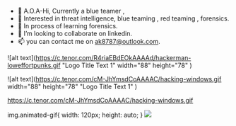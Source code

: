 - 👋 A.O.A-Hi, Currently a blue teamer ,
- 👀 Interested in threat intelligence, blue teaming , red teaming , forensics. 
- 🌱 In process of learning forensics.
- 💞️ I’m looking to collaborate on linkedin.
- 📫 you can contact me on ak8787@outlook.com.



    
![alt text](https://c.tenor.com/R4riaEBdEOkAAAAd/hackerman-loweffortpunks.gif "Logo Title Text 1" width="88" height="78" )


![alt text](https://c.tenor.com/cM-JhYmsdCoAAAAC/hacking-windows.gif width="88" height="78" "Logo Title Text 1" )

https://c.tenor.com/cM-JhYmsdCoAAAAC/hacking-windows.gif


img.animated-gif{
  width: 120px;
  height: auto;
}
<img class="animated-gif" src="https://c.tenor.com/cM-JhYmsdCoAAAAC/hacking-windows.gif">


<!---
System-CTL/System-CTL is a ✨ special ✨ repository because its `README.md` (this file) appears on your GitHub profile.
You can click the Preview link to take a look at your changes.
--->
